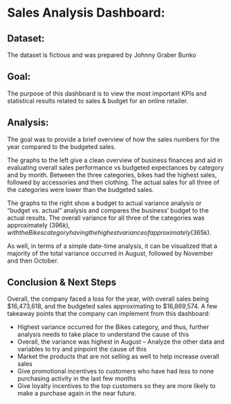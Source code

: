 # Sales Analysis Dashboard:

## Dataset: 
The dataset is fictious and was prepared by Johnny Graber Bunko

## Goal: 
The purpose of this dashboard is to view the most important KPIs and statistical results related to sales & budget for an online retailer. 

## Analysis:
The goal was to provide a brief overview of how the sales numbers for the year compared to the budgeted sales. 

The graphs to the left give a clean overview of business finances and aid in evaluating overall sales performance vs budgeted expectances by category and by month. Between the three categories, bikes had the highest sales, followed by accessories and then clothing. The actual sales for all three of the categories were lower than the budgeted sales. 

The graphs to the right show a budget to actual variance analysis or “budget vs. actual” analysis and compares the business’ budget to the actual results. The overall variance for all three of the categories was approximately ($396k), with the Bikes category having the highest variance of approximately ($365k). 

As well, in terms of a simple date-time analysis, it can be visualized that a majority of the total variance occurred in August, followed by November and then October. 

## Conclusion & Next Steps
Overall, the company faced a loss for the year, with overall sales being $16,473,618, and the budgeted sales approximating to $16,869,574. A few takeaway points that the company can implement from this dashboard:
- Highest variance occurred for the Bikes category, and thus, further analysis needs to take place to understand the cause of this
- Overall, the variance was highest in August – Analyze the other data and variables to try and pinpoint the cause of this 
- Market the products that are not selling as well to help increase overall sales 
- Give promotional incentives to customers who have had less to none purchasing activity in the last few months 
- Give loyalty incentives to the top customers so they are more likely to make a purchase again in the near future. 
